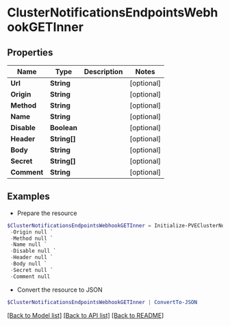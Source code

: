 # ClusterNotificationsEndpointsWebhookGETInner
## Properties

Name | Type | Description | Notes
------------ | ------------- | ------------- | -------------
**Url** | **String** |  | [optional] 
**Origin** | **String** |  | [optional] 
**Method** | **String** |  | [optional] 
**Name** | **String** |  | [optional] 
**Disable** | **Boolean** |  | [optional] 
**Header** | **String[]** |  | [optional] 
**Body** | **String** |  | [optional] 
**Secret** | **String[]** |  | [optional] 
**Comment** | **String** |  | [optional] 

## Examples

- Prepare the resource
```powershell
$ClusterNotificationsEndpointsWebhookGETInner = Initialize-PVEClusterNotificationsEndpointsWebhookGETInner  -Url null `
 -Origin null `
 -Method null `
 -Name null `
 -Disable null `
 -Header null `
 -Body null `
 -Secret null `
 -Comment null
```

- Convert the resource to JSON
```powershell
$ClusterNotificationsEndpointsWebhookGETInner | ConvertTo-JSON
```

[[Back to Model list]](../README.md#documentation-for-models) [[Back to API list]](../README.md#documentation-for-api-endpoints) [[Back to README]](../README.md)

